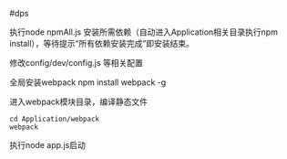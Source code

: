 #dps

执行node npmAll.js 安装所需依赖（自动进入Application相关目录执行npm install），等待提示“所有依赖安装完成”即安装结束。

修改config/dev/config.js 等相关配置

全局安装webpack npm install webpack -g

进入webpack模块目录，编译静态文件

```
cd Application/webpack
webpack
```
        
执行node app.js启动